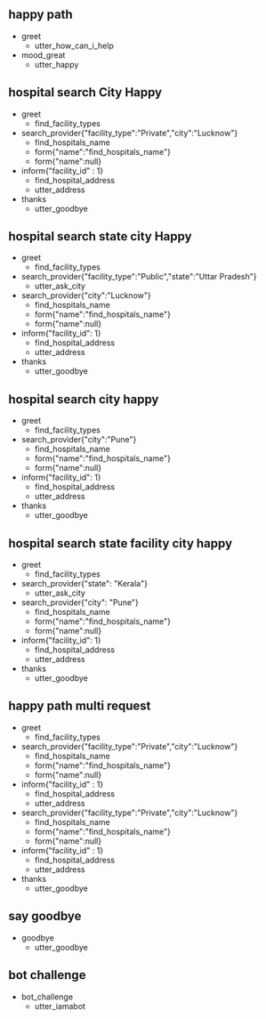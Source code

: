 ## happy path
* greet
  - utter_how_can_i_help
* mood_great
  - utter_happy


## hospital search City Happy 
* greet 
  - find_facility_types
* search_provider{"facility_type":"Private","city":"Lucknow"}
  - find_hospitals_name
  - form{"name":"find_hospitals_name"}
  - form{"name":null}
* inform{"facility_id" : 1}
  - find_hospital_address
  - utter_address
* thanks
  - utter_goodbye

## hospital search state city Happy
* greet
  - find_facility_types
* search_provider{"facility_type":"Public","state":"Uttar Pradesh"}
  - utter_ask_city
* search_provider{"city":"Lucknow"}
  - find_hospitals_name
  - form{"name":"find_hospitals_name"}
  - form{"name":null}
* inform{"facility_id": 1}
  - find_hospital_address
  - utter_address
* thanks
  - utter_goodbye

## hospital search city happy
* greet
  - find_facility_types
* search_provider{"city":"Pune"}
  - find_hospitals_name
  - form{"name":"find_hospitals_name"}
  - form{"name":null}
* inform{"facility_id": 1}
  - find_hospital_address
  - utter_address
* thanks
  - utter_goodbye

## hospital search state facility city happy
* greet
  - find_facility_types
* search_provider{"state": "Kerala"}
  - utter_ask_city
* search_provider{"city": "Pune"}
  - find_hospitals_name
  - form{"name":"find_hospitals_name"}
  - form{"name":null}
* inform{"facility_id": 1}
  - find_hospital_address
  - utter_address
* thanks
  - utter_goodbye

## happy path multi request
* greet
  - find_facility_types
* search_provider{"facility_type":"Private","city":"Lucknow"}
  - find_hospitals_name
  - form{"name":"find_hospitals_name"}
  - form{"name":null}
* inform{"facility_id" : 1}
  - find_hospital_address
  - utter_address
* search_provider{"facility_type":"Private","city":"Lucknow"}
  - find_hospitals_name
  - form{"name":"find_hospitals_name"}
  - form{"name":null}
* inform{"facility_id" : 1}
  - find_hospital_address
  - utter_address
* thanks
  - utter_goodbye


## say goodbye
* goodbye
  - utter_goodbye

## bot challenge
* bot_challenge
  - utter_iamabot
